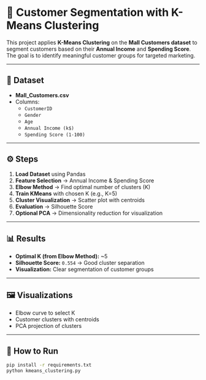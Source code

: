 # 🎯 Customer Segmentation with K-Means Clustering

This project applies **K-Means Clustering** on the **Mall Customers dataset** to segment customers based on their **Annual Income** and **Spending Score**.  
The goal is to identify meaningful customer groups for targeted marketing.

---

## 📂 Dataset
- **Mall_Customers.csv**
- Columns:
  - `CustomerID`
  - `Gender`
  - `Age`
  - `Annual Income (k$)`
  - `Spending Score (1-100)`

---

## ⚙️ Steps
1. **Load Dataset** using Pandas  
2. **Feature Selection** → Annual Income & Spending Score  
3. **Elbow Method** → Find optimal number of clusters (K)  
4. **Train KMeans** with chosen K (e.g., K=5)  
5. **Cluster Visualization** → Scatter plot with centroids  
6. **Evaluation** → Silhouette Score  
7. **Optional PCA** → Dimensionality reduction for visualization

---

## 📊 Results
- **Optimal K (from Elbow Method):** ~5  
- **Silhouette Score:** `0.554` → Good cluster separation  
- **Visualization:** Clear segmentation of customer groups  

---

## 🖼️ Visualizations
- Elbow curve to select K  
- Customer clusters with centroids  
- PCA projection of clusters  

---

## 🚀 How to Run
```bash
pip install -r requirements.txt
python kmeans_clustering.py
